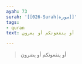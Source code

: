 ```yaml
---
ayah: 73
surah: '[[026-Surah|سورة]]'
tags:
- quran
text: أو ينفعونكم أو يضرون

---
```

> أو ينفعونكم أو يضرون
